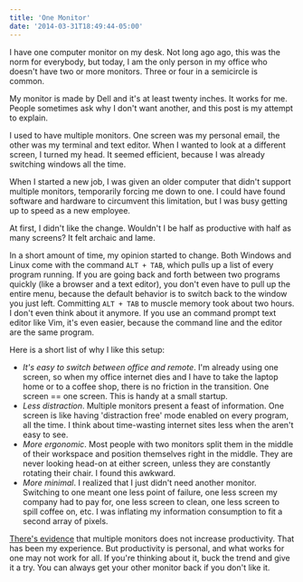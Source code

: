 ```yaml
---
title: 'One Monitor'
date: '2014-03-31T18:49:44-05:00'
---
```


I have one computer monitor on my desk.  Not long ago ago, this was the norm
for everybody, but today, I am the only person in my office who doesn't have
two or more monitors.  Three or four in a semicircle is common.

My monitor is made by Dell and it's at least twenty inches.  It works for me.
People sometimes ask why I don't want another, and this post is my attempt to
explain.

I used to have multiple monitors.  One screen was my personal email, the other
was my terminal and text editor.  When I wanted to look at a different screen,
I turned my head.  It seemed efficient, because I was already switching windows
all the time.

When I started a new job, I was given an older computer that didn't support
multiple monitors, temporarily forcing me down to one.  I could have found
software and hardware to circumvent this limitation, but I was busy getting up
to speed as a new employee.

At first, I didn't like the change.  Wouldn't I be half as productive with half
as many screens?  It felt archaic and lame.

In a short amount of time, my opinion started to change.  Both Windows and
Linux come with the command `ALT + TAB`, which pulls up a list of every program
running.  If you are going back and forth between two programs quickly (like a
browser and a text editor), you don't even have to pull up the entire menu,
because the default behavior is to switch back to the window you just left.
Committing `ALT + TAB` to muscle memory took about two hours.  I don't even
think about it anymore.  If you use an command prompt text editor like Vim,
it's even easier, because the command line and the editor are the same program.

Here is a short list of why I like this setup:

- *It's easy to switch between office and remote*.  I'm already
  using one screen, so when my office internet dies and I have to take the
  laptop home or to a coffee shop, there is no friction in the transition.  One
  screen == one screen.  This is handy at a small startup.
- *Less distraction*.  Multiple monitors present a feast of
  information.  One screen is like having 'distraction free' mode enabled on
  every program, all the time.  I think about time-wasting internet sites less
  when the aren't easy to see.
- *More ergonomic*.  Most people with two monitors split them in
  the middle of their workspace and position themselves right in the middle.
  They are never looking head-on at either screen, unless they are constantly
  rotating their chair.  I found this awkward.
- *More minimal*.  I realized that I just didn't need another
  monitor.  Switching to one meant one less point of failure, one less screen
  my company had to pay for, one less screen to clean, one less screen to spill
  coffee on, etc.  I was inflating my information consumption to fit a second
  array of pixels.

<a
href='http://www.nytimes.com/2014/03/20/technology/personaltech/surviving-and-thriving-in-a-one-monitor-world.html'>There's
evidence</a> that multiple monitors does not increase productivity.  That has
been my experience.  But productivity is personal, and what works for one may
not work for all.  If you're thinking about it, buck the trend and give it a
try.  You can always get your other monitor back if you don't like it.
